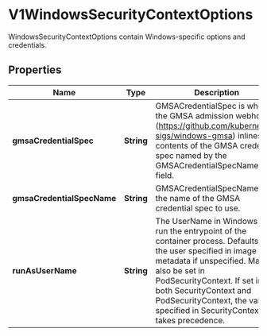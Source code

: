 

# V1WindowsSecurityContextOptions

WindowsSecurityContextOptions contain Windows-specific options and credentials.
## Properties

Name | Type | Description | Notes
------------ | ------------- | ------------- | -------------
**gmsaCredentialSpec** | **String** | GMSACredentialSpec is where the GMSA admission webhook (https://github.com/kubernetes-sigs/windows-gmsa) inlines the contents of the GMSA credential spec named by the GMSACredentialSpecName field. |  [optional]
**gmsaCredentialSpecName** | **String** | GMSACredentialSpecName is the name of the GMSA credential spec to use. |  [optional]
**runAsUserName** | **String** | The UserName in Windows to run the entrypoint of the container process. Defaults to the user specified in image metadata if unspecified. May also be set in PodSecurityContext. If set in both SecurityContext and PodSecurityContext, the value specified in SecurityContext takes precedence. |  [optional]



